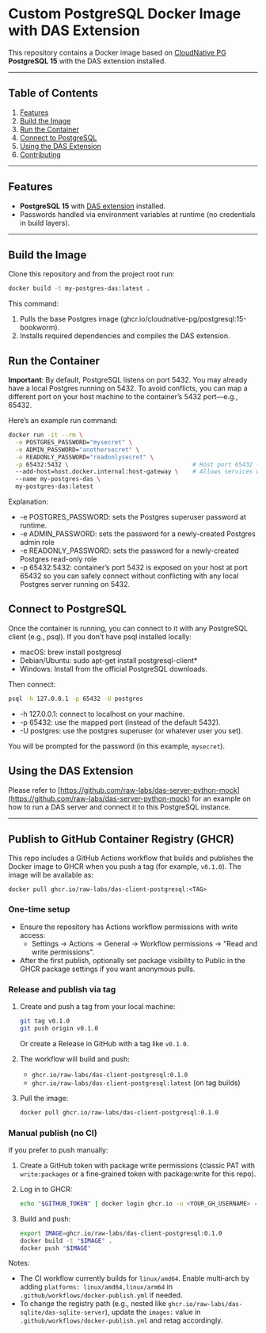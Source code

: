 # Custom PostgreSQL Docker Image with DAS Extension

This repository contains a Docker image based on 
[CloudNative PG](https://github.com/cloudnative-pg/postgresql) **PostgreSQL 15** 
with the DAS extension installed. 

---

## Table of Contents

1. [Features](#features)
2. [Build the Image](#build-the-image)
3. [Run the Container](#run-the-container)
4. [Connect to PostgreSQL](#connect-to-postgresql)
5. [Using the DAS Extension](#using-the-das-extension)
6. [Contributing](#contributing)

---

## Features

- **PostgreSQL 15** with [DAS extension](https://some-das-link.example) installed.
- Passwords handled via environment variables at runtime (no credentials in build layers).

---

## Build the Image

Clone this repository and from the project root run:

```bash
docker build -t my-postgres-das:latest .
```

This command:
1. Pulls the base Postgres image (ghcr.io/cloudnative-pg/postgresql:15-bookworm).
2. Installs required dependencies and compiles the DAS extension.

## Run the Container

__Important__: By default, PostgreSQL listens on port 5432. You may already have a local Postgres running on 5432. To avoid conflicts, you can map a different port on your host machine to the container’s 5432 port—e.g., 65432.

Here’s an example run command:

```bash
docker run -it --rm \
  -e POSTGRES_PASSWORD="mysecret" \
  -e ADMIN_PASSWORD="anothersecret" \
  -e READONLY_PASSWORD="readonlysecret" \
  -p 65432:5432 \                                   # Host port 65432 -> Container port 5432
  --add-host=host.docker.internal:host-gateway \    # Allows services within Docker to reach external services
  --name my-postgres-das \
  my-postgres-das:latest
```

Explanation:
* -e POSTGRES_PASSWORD: sets the Postgres superuser password at runtime.
* -e ADMIN_PASSWORD: sets the password for a newly-created Postgres admin role
* -e READONLY_PASSWORD: sets the password for a newly-created Postgres read-only role
* -p 65432:5432: container’s port 5432 is exposed on your host at port 65432 so you can safely connect without conflicting with any local Postgres server running on 5432.

## Connect to PostgreSQL

Once the container is running, you can connect to it with any PostgreSQL client (e.g., psql). If you don’t have psql installed locally:
* macOS: brew install postgresql
* Debian/Ubuntu: sudo apt-get install postgresql-client*
* Windows: Install from the official PostgreSQL downloads.

Then connect:

```bash
psql -h 127.0.0.1 -p 65432 -U postgres
```

* -h 127.0.0.1: connect to localhost on your machine.
* -p 65432: use the mapped port (instead of the default 5432).
* -U postgres: use the postgres superuser (or whatever user you set).

You will be prompted for the password (in this example, `mysecret`).

## Using the DAS Extension

Please refer to [https://github.com/raw-labs/das-server-python-mock](https://github.com/raw-labs/das-server-python-mock) for an example on how to run a DAS server and connect it to this PostgreSQL instance.

---

## Publish to GitHub Container Registry (GHCR)

This repo includes a GitHub Actions workflow that builds and publishes the Docker image to GHCR when you push a tag (for example, `v0.1.0`). The image will be available as:

```
docker pull ghcr.io/raw-labs/das-client-postgresql:<TAG>
```

### One-time setup

- Ensure the repository has Actions workflow permissions with write access:
  - Settings → Actions → General → Workflow permissions → "Read and write permissions".
- After the first publish, optionally set package visibility to Public in the GHCR package settings if you want anonymous pulls.

### Release and publish via tag

1. Create and push a tag from your local machine:

   ```bash
   git tag v0.1.0
   git push origin v0.1.0
   ```

   Or create a Release in GitHub with a tag like `v0.1.0`.

2. The workflow will build and push:
   - `ghcr.io/raw-labs/das-client-postgresql:0.1.0`
   - `ghcr.io/raw-labs/das-client-postgresql:latest` (on tag builds)

3. Pull the image:

   ```bash
   docker pull ghcr.io/raw-labs/das-client-postgresql:0.1.0
   ```

### Manual publish (no CI)

If you prefer to push manually:

1. Create a GitHub token with package write permissions (classic PAT with `write:packages` or a fine‑grained token with package:write for this repo).
2. Log in to GHCR:

   ```bash
   echo "$GITHUB_TOKEN" | docker login ghcr.io -u <YOUR_GH_USERNAME> --password-stdin
   ```

3. Build and push:

   ```bash
   export IMAGE=ghcr.io/raw-labs/das-client-postgresql:0.1.0
   docker build -t "$IMAGE" .
   docker push "$IMAGE"
   ```

Notes:
- The CI workflow currently builds for `linux/amd64`. Enable multi‑arch by adding `platforms: linux/amd64,linux/arm64` in `.github/workflows/docker-publish.yml` if needed.
- To change the registry path (e.g., nested like `ghcr.io/raw-labs/das-sqlite/das-sqlite-server`), update the `images:` value in `.github/workflows/docker-publish.yml` and retag accordingly.
